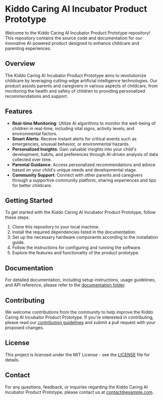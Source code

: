 # Kiddo Caring AI Incubator Product Prototype

Welcome to the Kiddo Caring AI Incubator Product Prototype repository! This repository contains the source code and documentation for our innovative AI-powered product designed to enhance childcare and parenting experiences.

## Overview

The Kiddo Caring AI Incubator Product Prototype aims to revolutionize childcare by leveraging cutting-edge artificial intelligence technologies. Our product assists parents and caregivers in various aspects of childcare, from monitoring the health and safety of children to providing personalized recommendations and support.

## Features

- **Real-time Monitoring**: Utilize AI algorithms to monitor the well-being of children in real-time, including vital signs, activity levels, and environmental factors.
- **Smart Alerts**: Receive instant alerts for critical events such as emergencies, unusual behavior, or environmental hazards.
- **Personalized Insights**: Gain valuable insights into your child's development, habits, and preferences through AI-driven analysis of data collected over time.
- **Parental Guidance**: Access personalized recommendations and advice based on your child's unique needs and developmental stage.
- **Community Support**: Connect with other parents and caregivers through a supportive community platform, sharing experiences and tips for better childcare.

## Getting Started

To get started with the Kiddo Caring AI Incubator Product Prototype, follow these steps:

1. Clone this repository to your local machine.
2. Install the required dependencies listed in the documentation.
3. Set up the necessary hardware components according to the installation guide.
4. Follow the instructions for configuring and running the software.
5. Explore the features and functionality of the product prototype.

## Documentation

For detailed documentation, including setup instructions, usage guidelines, and API reference, please refer to the [documentation folder](/docs).

## Contributing

We welcome contributions from the community to help improve the Kiddo Caring AI Incubator Product Prototype. If you're interested in contributing, please read our [contribution guidelines](CONTRIBUTING.md) and submit a pull request with your proposed changes.

## License

This project is licensed under the MIT License - see the [LICENSE](LICENSE) file for details.

## Contact

For any questions, feedback, or inquiries regarding the Kiddo Caring AI Incubator Product Prototype, please contact us at [contact@example.com](mailto:contact@example.com).

